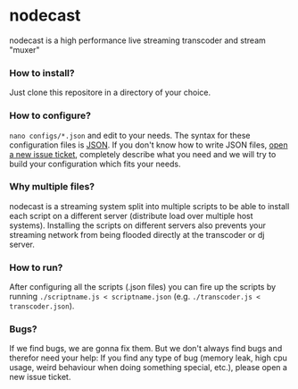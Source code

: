 nodecast
===

nodecast is a high performance live streaming transcoder and stream "muxer"

### How to install?
Just clone this repositore in a directory of your choice.

### How to configure?
```nano configs/*.json``` and edit to your needs. The syntax for these configuration files is [JSON](http://json.org/ "JSON website"). If you don't know how to write JSON files, [open a new issue ticket](https://github.com/Fusl/nodecast/issues), completely describe what you need and we will try to build your configuration which fits your needs.

### Why multiple files?
nodecast is a streaming system split into multiple scripts to be able to install each script on a different server (distribute load over multiple host systems). Installing the scripts on different servers also prevents your streaming network from being flooded directly at the transcoder or dj server.

### How to run?
After configuring all the scripts (.json files) you can fire up the scripts by running ```./scriptname.js < scriptname.json``` (e.g. ```./transcoder.js < transcoder.json```).

### Bugs?
If we find bugs, we are gonna fix them. But we don't always find bugs and therefor need your help: If you find any type of bug (memory leak, high cpu usage, weird behaviour when doing something special, etc.), please open a new issue ticket.
